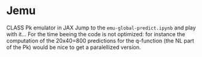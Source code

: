 # Jemu
CLASS Pk emulator in JAX
Jump to the `emu-global-predict.ipynb` and play with it...
For the time beeing the code is not optimized: for instance the computation of the 20x40=800 predictions for the q-function (the NL part of the Pk) would be nice to get a paralellized version.
